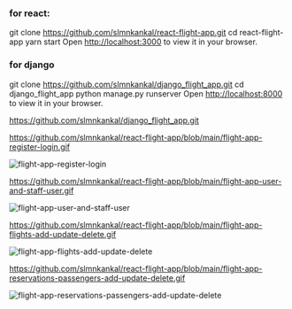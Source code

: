 ### for react:
git clone https://github.com/slmnkankal/react-flight-app.git
cd react-flight-app
yarn start
Open [http://localhost:3000](http://localhost:3000) to view it in your browser.

### for django
git clone https://github.com/slmnkankal/django_flight_app.git
cd django_flight_app
python manage.py runserver
Open [http://localhost:8000](http://localhost:8000) to view it in your browser.

https://github.com/slmnkankal/django_flight_app.git

https://github.com/slmnkankal/react-flight-app/blob/main/flight-app-register-login.gif

![flight-app-register-login](https://user-images.githubusercontent.com/94119964/197400296-b861cf8b-47b5-4f96-9525-7fac77d1c4a4.gif)

https://github.com/slmnkankal/react-flight-app/blob/main/flight-app-user-and-staff-user.gif

![flight-app-user-and-staff-user](https://user-images.githubusercontent.com/94119964/197400340-23f16923-0183-4baa-973d-da3dd4cdecb7.gif)

https://github.com/slmnkankal/react-flight-app/blob/main/flight-app-flights-add-update-delete.gif

![flight-app-flights-add-update-delete](https://user-images.githubusercontent.com/94119964/197400377-6c948b44-5d16-4958-bd7a-11aee22abdf5.gif)

https://github.com/slmnkankal/react-flight-app/blob/main/flight-app-reservations-passengers-add-update-delete.gif

![flight-app-reservations-passengers-add-update-delete](https://user-images.githubusercontent.com/94119964/197400353-94c88dc7-521a-4ee3-9086-dee81293cd64.gif)
